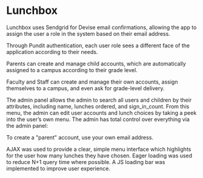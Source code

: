 # Lunchbox

Lunchbox uses Sendgrid for Devise email confirmations, allowing the app to assign the user a role in the system based on their email address. 

Through Pundit authentication, each user role sees a different face of the application according to their needs. 

Parents can create and manage child accounts, which are automatically assigned to a campus according to their grade level. 

Faculty and Staff can create and manage their own accounts, assign themselves to a campus, and even ask for grade-level delivery. 

The admin panel allows the admin to search all users and children by their attributes, including name, lunches ordered, and sign_in_count. From this menu, the admin can edit user accounts and lunch choices by taking a peek into the user’s own menu. The admin has total control over everything via the admin panel: 
 
To create a "parent" account, use your own email address. 

AJAX was used to provide a clear, simple menu interface which highlights for the user how many lunches they have chosen. Eager loading was used to reduce N+1 query time where possible. A JS loading bar was implemented to improve user experience. 

